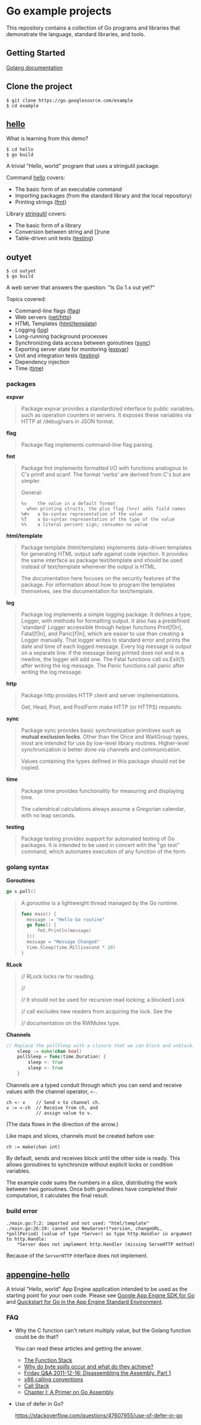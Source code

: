 # Go example projects

This repository contains a collection of Go programs and libraries that demonstrate the language, standard libraries, and tools.



## Getting Started

[Golang documentation](https://go.dev/doc/)

## Clone the project

```shell
$ git clone https://go.googlesource.com/example
$ cd example
```

## [hello](https://github.com/henrytien/go-swimming/blob/master/src/example/hello/hello.go)

What is learning from this demo?

```
$ cd hello
$ go build
```

A trivial "Hello, world" program that uses a stringutil package.

Command [hello](https://github.com/golang/example/blob/master/hello) covers:

- The basic form of an executable command
- Importing packages (from the standard library and the local repository)
- Printing strings ([fmt](https://golang.org/pkg/fmt/))

Library [stringutil](https://github.com/golang/example/blob/master/stringutil) covers:

- The basic form of a library
- Conversion between string and []rune
- Table-driven unit tests ([testing](https://golang.org/pkg/testing/))

## outyet

```
$ cd outyet
$ go build
```

A web server that answers the question: "Is Go 1.x out yet?"

Topics covered:

- Command-line flags ([flag](https://golang.org/pkg/flag/))
- Web servers ([net/http](https://golang.org/pkg/net/http/))
- HTML Templates ([html/template](https://golang.org/pkg/html/template/))
- Logging ([log](https://golang.org/pkg/log/))
- Long-running background processes
- Synchronizing data access between goroutines ([sync](https://golang.org/pkg/sync/))
- Exporting server state for monitoring ([expvar](https://golang.org/pkg/expvar/))
- Unit and integration tests ([testing](https://golang.org/pkg/testing/))
- Dependency injection
- Time ([time](https://golang.org/pkg/time/))

### packages

**expvar**

> Package expvar provides a standardized interface to public variables, such as operation counters in servers. It exposes these variables via HTTP at /debug/vars in JSON format.

**flag**

> Package flag implements command-line flag parsing.

**fmt**

> Package fmt implements formatted I/O with functions analogous to C's printf and scanf. The format 'verbs' are derived from C's but are simpler.
>
> General:
>
> ```
> %v	the value in a default format
> 	when printing structs, the plus flag (%+v) adds field names
> %#v	a Go-syntax representation of the value
> %T	a Go-syntax representation of the type of the value
> %%	a literal percent sign; consumes no value
> ```

**html/template**

> Package template (html/template) implements data-driven templates for generating HTML output safe against code injection. It provides the same interface as package text/template and should be used instead of text/template whenever the output is HTML.
>
> The documentation here focuses on the security features of the package. For information about how to program the templates themselves, see the documentation for text/template.

**log**

> Package log implements a simple logging package. It defines a type, Logger, with methods for formatting output. It also has a predefined 'standard' Logger accessible through helper functions Print[f|ln], Fatal[f|ln], and Panic[f|ln], which are easier to use than creating a Logger manually. That logger writes to standard error and prints the date and time of each logged message. Every log message is output on a separate line: if the message being printed does not end in a newline, the logger will add one. The Fatal functions call os.Exit(1) after writing the log message. The Panic functions call panic after writing the log message.

**http**

> Package http provides HTTP client and server implementations.
>
> Get, Head, Post, and PostForm make HTTP (or HTTPS) requests:

**sync**

> Package sync provides basic synchronization primitives such as **mutual exclusion locks**. Other than the Once and WaitGroup types, most are intended for use by low-level library routines. Higher-level synchronization is better done via channels and communication.
>
> Values containing the types defined in this package should not be copied.

**time**

> Package time provides functionality for measuring and displaying time.
>
> The calendrical calculations always assume a Gregorian calendar, with no leap seconds.

**testing**

> Package testing provides support for automated testing of Go packages. It is intended to be used in concert with the "go test" command, which automates execution of any function of the form.

### golang syntax

**Goroutines**

```go
go s.poll()
```

> A *goroutine* is a lightweight thread managed by the Go runtime.
>
> ```go
> func main() {
> 	message := "Hello Go routine"
> 	go func() {
> 		fmt.Println(message)
> 	}()
> 	message = "Message Changed"
> 	time.Sleep(time.Millisecond * 10)
> }
> ```

**RLock**

> // RLock locks rw for reading.
>
> //
>
> // It should not be used for recursive read locking; a blocked Lock
>
> // call excludes new readers from acquiring the lock. See the
>
> // documentation on the RWMutex type.

**Channels**

```go
// Replace the pollSleep with a closure that we can block and unblock.
	sleep := make(chan bool)
	pollSleep = func(time.Duration) {
		sleep <- true
		sleep <- true
	}
```

Channels are a typed conduit through which you can send and receive values with the channel operator, `<-`.

```
ch <- v    // Send v to channel ch.
v := <-ch  // Receive from ch, and
           // assign value to v.
```

(The data flows in the direction of the arrow.)

Like maps and slices, channels must be created before use:

```
ch := make(chan int)
```

By default, sends and receives block until the other side is ready. This allows goroutines to synchronize without explicit locks or condition variables.

The example code sums the numbers in a slice, distributing the work between two goroutines. Once both goroutines have completed their computation, it calculates the final result.

### build error

```
./main.go:7:2: imported and not used: "html/template"
./main.go:26:19: cannot use NewServer(*version, changeURL, *pollPeriod) (value of type *Server) as type http.Handler in argument to http.Handle:
	*Server does not implement http.Handler (missing ServeHTTP method)
```

Because of the `ServerHTTP` interface does not implement.



## [appengine-hello](https://github.com/golang/example/blob/master/appengine-hello)

A trivial "Hello, world" App Engine application intended to be used as the starting point for your own code. Please see [Google App Engine SDK for Go](https://cloud.google.com/appengine/downloads#Google_App_Engine_SDK_for_Go) and [Quickstart for Go in the App Engine Standard Environment](https://cloud.google.com/appengine/docs/standard/go/quickstart).

### FAQ

- Why the C function can't return multiply value, but the Golang function could be do that?

  You can read these articles and getting the answer.

  - [The Function Stack](https://www.tenouk.com/Bufferoverflowc/Bufferoverflow2a.html)
  - [Why do byte spills occur and what do they achieve?](https://stackoverflow.com/questions/16453314/why-do-byte-spills-occur-and-what-do-they-achieve)
  - [Friday Q&A 2011-12-16: Disassembling the Assembly, Part 1](https://mikeash.com/pyblog/friday-qa-2011-12-16-disassembling-the-assembly-part-1.html)
  - [x86 calling conventions](https://en.wikipedia.org/wiki/X86_calling_conventions)
  - [Call Stack](https://en.wikipedia.org/wiki/Call_stack)
  - [Chapter I: A Primer on Go Assembly](https://github.com/teh-cmc/go-internals/blob/master/chapter1_assembly_primer/README.md)

- Use of defer in Go?

  https://stackoverflow.com/questions/47607955/use-of-defer-in-go

  

